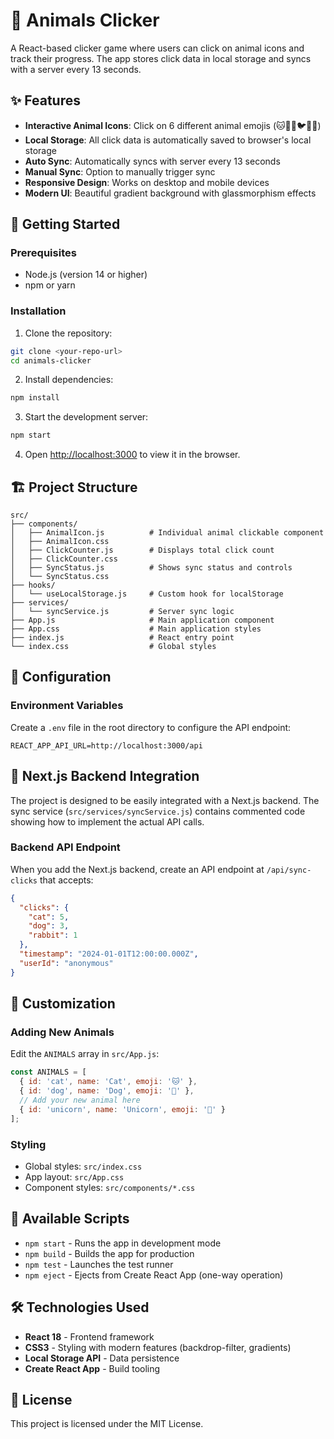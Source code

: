 # 🐾 Animals Clicker

A React-based clicker game where users can click on animal icons and track their progress. The app stores click data in local storage and syncs with a server every 13 seconds.

## ✨ Features

- **Interactive Animal Icons**: Click on 6 different animal emojis (🐱🐶🐰🐦🐠🦋)
- **Local Storage**: All click data is automatically saved to browser's local storage
- **Auto Sync**: Automatically syncs with server every 13 seconds
- **Manual Sync**: Option to manually trigger sync
- **Responsive Design**: Works on desktop and mobile devices
- **Modern UI**: Beautiful gradient background with glassmorphism effects

## 🚀 Getting Started

### Prerequisites
- Node.js (version 14 or higher)
- npm or yarn

### Installation

1. Clone the repository:
```bash
git clone <your-repo-url>
cd animals-clicker
```

2. Install dependencies:
```bash
npm install
```

3. Start the development server:
```bash
npm start
```

4. Open [http://localhost:3000](http://localhost:3000) to view it in the browser.

## 🏗️ Project Structure

```
src/
├── components/
│   ├── AnimalIcon.js          # Individual animal clickable component
│   ├── AnimalIcon.css
│   ├── ClickCounter.js        # Displays total click count
│   ├── ClickCounter.css
│   ├── SyncStatus.js          # Shows sync status and controls
│   └── SyncStatus.css
├── hooks/
│   └── useLocalStorage.js     # Custom hook for localStorage
├── services/
│   └── syncService.js         # Server sync logic
├── App.js                     # Main application component
├── App.css                    # Main application styles
├── index.js                   # React entry point
└── index.css                  # Global styles
```

## 🔧 Configuration

### Environment Variables
Create a `.env` file in the root directory to configure the API endpoint:

```env
REACT_APP_API_URL=http://localhost:3000/api
```

## 🔄 Next.js Backend Integration

The project is designed to be easily integrated with a Next.js backend. The sync service (`src/services/syncService.js`) contains commented code showing how to implement the actual API calls.

### Backend API Endpoint
When you add the Next.js backend, create an API endpoint at `/api/sync-clicks` that accepts:

```json
{
  "clicks": {
    "cat": 5,
    "dog": 3,
    "rabbit": 1
  },
  "timestamp": "2024-01-01T12:00:00.000Z",
  "userId": "anonymous"
}
```

## 🎨 Customization

### Adding New Animals
Edit the `ANIMALS` array in `src/App.js`:

```javascript
const ANIMALS = [
  { id: 'cat', name: 'Cat', emoji: '🐱' },
  { id: 'dog', name: 'Dog', emoji: '🐶' },
  // Add your new animal here
  { id: 'unicorn', name: 'Unicorn', emoji: '🦄' }
];
```

### Styling
- Global styles: `src/index.css`
- App layout: `src/App.css`
- Component styles: `src/components/*.css`

## 📱 Available Scripts

- `npm start` - Runs the app in development mode
- `npm build` - Builds the app for production
- `npm test` - Launches the test runner
- `npm eject` - Ejects from Create React App (one-way operation)

## 🛠️ Technologies Used

- **React 18** - Frontend framework
- **CSS3** - Styling with modern features (backdrop-filter, gradients)
- **Local Storage API** - Data persistence
- **Create React App** - Build tooling

## 📄 License

This project is licensed under the MIT License.